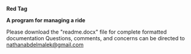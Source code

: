 **Red Tag**  

**A program for managing a ride**

Please download the "readme.docx" file for complete formatted documentation
Questions, comments, and concerns can be directed to nathanabdelmalek@gmail.com
